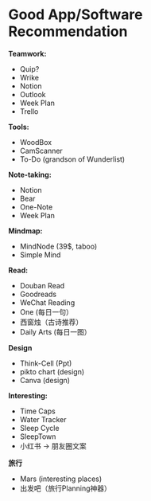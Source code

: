 # Good App/Software Recommendation

**Teamwork:**
* Quip?
* Wrike
* Notion
* Outlook
* Week Plan
* Trello

**Tools:**
* WoodBox
* CamScanner
* To-Do (grandson of Wunderlist)

**Note-taking:**
* Notion
* Bear
* One-Note
* Week Plan

**Mindmap:**

* MindNode (39$, taboo)
* Simple Mind

**Read:**
* Douban Read
* Goodreads
* WeChat Reading
* One (每日一句）
* 西窗烛（古诗推荐）
* Daily Arts (每日一图）

**Design**
* Think-Cell (Ppt)
* pikto chart (design)
* Canva (design)

**Interesting:**
* Time Caps
* Water Tracker
* Sleep Cycle
* SleepTown
* 小红书 -> 朋友圈文案

**旅行**
* Mars (interesting places)
* 出发吧（旅行Planning神器）
